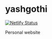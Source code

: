 # yashgothi

[![Netlify Status](https://api.netlify.com/api/v1/badges/2409a0d5-45a8-485b-b32b-7f7ae91f5ba3/deploy-status)](https://app.netlify.com/sites/yashgothi/deploys)

Personal website
